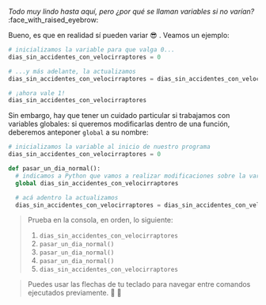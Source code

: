 _Todo muy lindo hasta aquí, pero ¿por qué se llaman variables si no varían?_ :face_with_raised_eyebrow:

Bueno, es que en realidad sí pueden variar :sunglasses: . Veamos un ejemplo:

```python
# inicializamos la variable para que valga 0...
dias_sin_accidentes_con_velocirraptores = 0

# ...y más adelante, la actualizamos
dias_sin_accidentes_con_velocirraptores = dias_sin_accidentes_con_velocirraptores + 1

# ¡ahora vale 1!
dias_sin_accidentes_con_velocirraptores
```

Sin embargo, hay que tener un cuidado particular si trabajamos con variables globales: si queremos modificarlas dentro de una función, deberemos anteponer `global` a su nombre:

```python
# inicializamos la variable al inicio de nuestro programa
dias_sin_accidentes_con_velocirraptores = 0

def pasar_un_dia_normal():
  # indicamos a Python que vamos a realizar modificaciones sobre la variable global
  global dias_sin_accidentes_con_velocirraptores

  # acá adentro la actualizamos
  dias_sin_accidentes_con_velocirraptores = dias_sin_accidentes_con_velocirraptores + 1
```

> Prueba en la consola, en orden, lo siguiente:
>
> 1. `dias_sin_accidentes_con_velocirraptores`
> 2. `pasar_un_dia_normal()`
> 3. `pasar_un_dia_normal()`
> 4. `pasar_un_dia_normal()`
> 5. `dias_sin_accidentes_con_velocirraptores`

> Puedes usar las flechas de tu teclado para navegar entre comandos ejecutados previamente. :arrow_up_small: :arrow_down_small:
